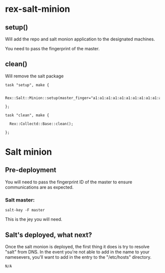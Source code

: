 # rex-salt-minion

## setup()
Will add the repo and salt monion application to the designated machines. 

You need to pass the fingerprint of the master. 

## clean()
Will remove the salt package


```
task "setup", make {

  Rex::Salt::Minion::setup(master_finger="a1:a1:a1:a1:a1:a1:a1:a1:a1:a1:a1:a1:a1"); 

};
```

```
task "clean", make {

  Rex::Collectd::Base::clean();

};
```


# Salt minion

## Pre-deployment
You will need to pass the fingerprint ID of the master to ensure communications are as expected. 

### Salt master:
```
salt-key -F master
```
This is the jey you will need. 


## Salt's deployed, what next?

Once the salt monion is deployed, the first thing it does is try to resolve "salt" from DNS. In the event you're not able to add 
in the name to your namesevers, you'll want to add in the entry to the "/etc/hosts" directory. 

```
N/A
```

